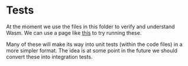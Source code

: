 # Tests

At the moment we use the files in this folder to verify and understand Wasm. We can use a page like [this](https://developer.mozilla.org/en-US/docs/WebAssembly/Reference/Numeric/Division) to try running these.

Many of these will make its way into unit tests (within the code files) in a more simpler format. The idea is at some point in the future we should convert these into integration tests.
